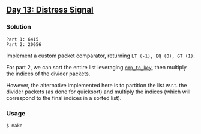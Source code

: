 ## [Day 13: Distress Signal](https://adventofcode.com/2022/day/13)

### Solution
```
Part 1: 6415
Part 2: 20056
```
Implement a custom packet comparator, returning `LT (-1), EQ (0), GT (1)`.

For part 2, we can sort the entire list leveraging [`cmp_to_key`][1], then multiply the indices
of the divider packets.

However, the alternative implemented here is to partition the list w.r.t.
the divider packets (as done for quicksort) and multiply the indices (which will correspond to the final indices in a sorted list).

[1]: https://docs.python.org/3/library/functools.html#functools.cmp_to_key

### Usage
```
$ make
```
